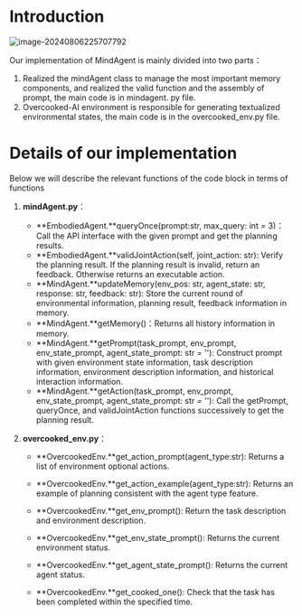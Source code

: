 #  Introduction

![image-20240806225707792](C:\Users\ysx\AppData\Roaming\Typora\typora-user-images\image-20240806225707792.png)



Our implementation of MindAgent is mainly divided into two parts：
1. Realized the mindAgent class to manage the most important memory components, and realized the valid function and the assembly of prompt, the main code is in mindagent. py file.
2. Overcooked-AI environment is responsible for generating textualized environmental states, the main code is in the overcooked_env.py file.



# Details of our implementation

Below we will describe the relevant functions of the code block in terms of functions

1. **mindAgent.py**：

   - **EmbodiedAgent.**queryOnce(prompt:str, max_query: int *=* 3)：Call the API interface with the given prompt and get the planning results.
   - **EmbodiedAgent.**validJointAction(self, joint_action: str): Verify the planning result. If the planning result is invalid, return an feedback. Otherwise returns an executable action.
   - **MindAgent.**updateMemory(env_pos: str, agent_state: str, response: str, feedback: str): Store the current round of environmental information, planning result, feedback information  in memory.
   - **MindAgent.**getMemory()：Returns all history information in memory.
   - **MindAgent.**getPrompt(task_prompt, env_prompt, env_state_prompt, agent_state_prompt: str *=* ''): Construct prompt with given environment state information, task description information, environment description information, and historical interaction information.
   - **MindAgent.**getAction(task_prompt, env_prompt, env_state_prompt, agent_state_prompt: str *=* ''): Call the getPrompt, queryOnce, and validJointAction functions successively to get the planning result.

2. **overcooked_env.py**：

   - **OvercookedEnv.**get_action_prompt(agent_type:str): Returns a list of environment optional actions.

   - **OvercookedEnv.**get_action_example(agent_type:str): Returns an example of planning consistent with the agent type feature.

   - **OvercookedEnv.**get_env_prompt(): Return the task description and environment description.

   - **OvercookedEnv.**get_env_state_prompt(): Returns the current environment status.

   - **OvercookedEnv.**get_agent_state_prompt(): Returns the current agent status.

   - **OvercookedEnv.**get_cooked_one(): Check that the task has been completed within the specified time.

     

     
